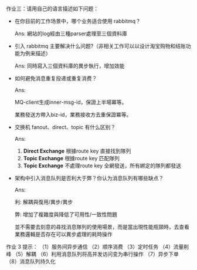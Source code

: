 作业三：请用自己的语言描述如下问题：

- 在你目前的工作场景中，哪个业务适合使用 rabbitmq？

    Ans: 網站的log經由三種parser處理至三個資料庫

- 引入 rabbitmq 主要解决什么问题?（非相关工作可以以设计淘宝购物和结账功能为例来描述）

    Ans: 同時寫入三個資料庫的異步執行，增加效能

- 如何避免消息重复投递或重复消费？

    Ans: 

    MQ-client生成inner-msg-id，保證上半場冪等。

    業務發送方帶入biz-id，業務接收方去重保證冪等。

- 交换机 fanout、direct、topic 有什么区别？

    Ans: 

    1. **Direct Exchange** 根據route key 直接找到隊列
    2. **Topic Exchange** 根據route key 匹配隊列
    3. **Topic Exchange** 不處理route key 全網發送，所有綁定的隊列都發送

- 架构中引入消息队列是否利大于弊？你认为消息队列有哪些缺点？

    Ans: 

    利: 解耦與復用/異步/異步

    弊: 增加了複雜度與降低了可用性/一致性問題

    並不需要去刻意的尋找消息隊列的使用場景，而是當出現性能瓶頸時，去查看業務邏輯是否存在可以異步處理的耗時操作

作业 3 提示：
（1）服务间异步通信
（2）顺序消费
（3）定时任务
（4）流量削峰
（5）解耦
（6）利用消息队列将高并发访问变为串行操作
（7）异步下单
（8）消息队列持久化